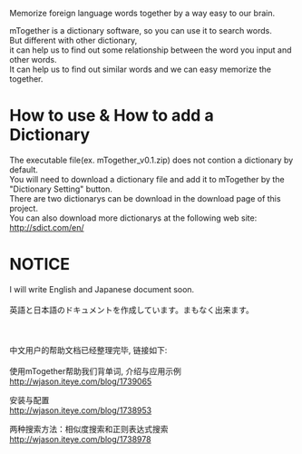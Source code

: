 Memorize foreign language words together by a way easy to our brain.

mTogether is a dictionary software, so you can use it to search words.<br>
But different with other dictionary,<br>
it can help us to find out some relationship between the word you input and other words.<br>
It can help us to find out similar words and we can easy memorize the together.<br>

<h1><b>How to use & How to add a Dictionary</b></h1>

The executable file(ex. mTogether_v0.1.zip) does not contion a dictionary by default.<br>
You will need to download a dictionary file and add it to mTogether by the "Dictionary Setting" button.<br>
There are two dictionarys can be download in the download page of this project.<br>
You can also download more dictionarys at the following web site:<br>
<a href='http://sdict.com/en/'>http://sdict.com/en/</a>

<h1><b>NOTICE</b></h1>

I will write English and Japanese document soon.<br>
<br>
英語と日本語のドキュメントを作成しています。まもなく出来ます。<br>
<br>
<br>
<br>
中文用户的帮助文档已经整理完毕, 链接如下:<br>
<br>
使用mTogether帮助我们背单词, 介绍与应用示例<br>
<a href='http://wjason.iteye.com/blog/1739065'>http://wjason.iteye.com/blog/1739065</a>

安装与配置<br>
<a href='http://wjason.iteye.com/blog/1738953'>http://wjason.iteye.com/blog/1738953</a>

两种搜索方法：相似度搜索和正则表达式搜索<br>
<a href='http://wjason.iteye.com/blog/1738978'>http://wjason.iteye.com/blog/1738978</a>
